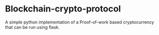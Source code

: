 # Blockchain-crypto-protocol
A simple python implementation of a Proof-of-work based cryptocurrency that can be run using flask.
